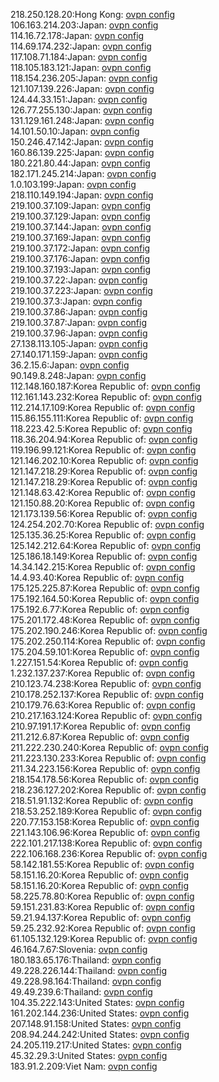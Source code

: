 218.250.128.20:Hong Kong: [ovpn config](vpn/218_250_128_20.ovpn)  
106.163.214.203:Japan: [ovpn config](vpn/106_163_214_203.ovpn)  
114.16.72.178:Japan: [ovpn config](vpn/114_16_72_178.ovpn)  
114.69.174.232:Japan: [ovpn config](vpn/114_69_174_232.ovpn)  
117.108.71.184:Japan: [ovpn config](vpn/117_108_71_184.ovpn)  
118.105.183.121:Japan: [ovpn config](vpn/118_105_183_121.ovpn)  
118.154.236.205:Japan: [ovpn config](vpn/118_154_236_205.ovpn)  
121.107.139.226:Japan: [ovpn config](vpn/121_107_139_226.ovpn)  
124.44.33.151:Japan: [ovpn config](vpn/124_44_33_151.ovpn)  
126.77.255.130:Japan: [ovpn config](vpn/126_77_255_130.ovpn)  
131.129.161.248:Japan: [ovpn config](vpn/131_129_161_248.ovpn)  
14.101.50.10:Japan: [ovpn config](vpn/14_101_50_10.ovpn)  
150.246.47.142:Japan: [ovpn config](vpn/150_246_47_142.ovpn)  
160.86.139.225:Japan: [ovpn config](vpn/160_86_139_225.ovpn)  
180.221.80.44:Japan: [ovpn config](vpn/180_221_80_44.ovpn)  
182.171.245.214:Japan: [ovpn config](vpn/182_171_245_214.ovpn)  
1.0.103.199:Japan: [ovpn config](vpn/1_0_103_199.ovpn)  
218.110.149.194:Japan: [ovpn config](vpn/218_110_149_194.ovpn)  
219.100.37.109:Japan: [ovpn config](vpn/219_100_37_109.ovpn)  
219.100.37.129:Japan: [ovpn config](vpn/219_100_37_129.ovpn)  
219.100.37.144:Japan: [ovpn config](vpn/219_100_37_144.ovpn)  
219.100.37.169:Japan: [ovpn config](vpn/219_100_37_169.ovpn)  
219.100.37.172:Japan: [ovpn config](vpn/219_100_37_172.ovpn)  
219.100.37.176:Japan: [ovpn config](vpn/219_100_37_176.ovpn)  
219.100.37.193:Japan: [ovpn config](vpn/219_100_37_193.ovpn)  
219.100.37.22:Japan: [ovpn config](vpn/219_100_37_22.ovpn)  
219.100.37.223:Japan: [ovpn config](vpn/219_100_37_223.ovpn)  
219.100.37.3:Japan: [ovpn config](vpn/219_100_37_3.ovpn)  
219.100.37.86:Japan: [ovpn config](vpn/219_100_37_86.ovpn)  
219.100.37.87:Japan: [ovpn config](vpn/219_100_37_87.ovpn)  
219.100.37.96:Japan: [ovpn config](vpn/219_100_37_96.ovpn)  
27.138.113.105:Japan: [ovpn config](vpn/27_138_113_105.ovpn)  
27.140.171.159:Japan: [ovpn config](vpn/27_140_171_159.ovpn)  
36.2.15.6:Japan: [ovpn config](vpn/36_2_15_6.ovpn)  
90.149.8.248:Japan: [ovpn config](vpn/90_149_8_248.ovpn)  
112.148.160.187:Korea Republic of: [ovpn config](vpn/112_148_160_187.ovpn)  
112.161.143.232:Korea Republic of: [ovpn config](vpn/112_161_143_232.ovpn)  
112.214.17.109:Korea Republic of: [ovpn config](vpn/112_214_17_109.ovpn)  
115.86.155.111:Korea Republic of: [ovpn config](vpn/115_86_155_111.ovpn)  
118.223.42.5:Korea Republic of: [ovpn config](vpn/118_223_42_5.ovpn)  
118.36.204.94:Korea Republic of: [ovpn config](vpn/118_36_204_94.ovpn)  
119.196.99.121:Korea Republic of: [ovpn config](vpn/119_196_99_121.ovpn)  
121.146.202.10:Korea Republic of: [ovpn config](vpn/121_146_202_10.ovpn)  
121.147.218.29:Korea Republic of: [ovpn config](vpn/121_147_218_29.ovpn)  
121.147.218.29:Korea Republic of: [ovpn config](vpn/121_147_218_29.ovpn)  
121.148.63.42:Korea Republic of: [ovpn config](vpn/121_148_63_42.ovpn)  
121.150.88.20:Korea Republic of: [ovpn config](vpn/121_150_88_20.ovpn)  
121.173.139.56:Korea Republic of: [ovpn config](vpn/121_173_139_56.ovpn)  
124.254.202.70:Korea Republic of: [ovpn config](vpn/124_254_202_70.ovpn)  
125.135.36.25:Korea Republic of: [ovpn config](vpn/125_135_36_25.ovpn)  
125.142.212.64:Korea Republic of: [ovpn config](vpn/125_142_212_64.ovpn)  
125.186.18.149:Korea Republic of: [ovpn config](vpn/125_186_18_149.ovpn)  
14.34.142.215:Korea Republic of: [ovpn config](vpn/14_34_142_215.ovpn)  
14.4.93.40:Korea Republic of: [ovpn config](vpn/14_4_93_40.ovpn)  
175.125.225.87:Korea Republic of: [ovpn config](vpn/175_125_225_87.ovpn)  
175.192.164.50:Korea Republic of: [ovpn config](vpn/175_192_164_50.ovpn)  
175.192.6.77:Korea Republic of: [ovpn config](vpn/175_192_6_77.ovpn)  
175.201.172.48:Korea Republic of: [ovpn config](vpn/175_201_172_48.ovpn)  
175.202.190.246:Korea Republic of: [ovpn config](vpn/175_202_190_246.ovpn)  
175.202.250.114:Korea Republic of: [ovpn config](vpn/175_202_250_114.ovpn)  
175.204.59.101:Korea Republic of: [ovpn config](vpn/175_204_59_101.ovpn)  
1.227.151.54:Korea Republic of: [ovpn config](vpn/1_227_151_54.ovpn)  
1.232.137.237:Korea Republic of: [ovpn config](vpn/1_232_137_237.ovpn)  
210.123.74.238:Korea Republic of: [ovpn config](vpn/210_123_74_238.ovpn)  
210.178.252.137:Korea Republic of: [ovpn config](vpn/210_178_252_137.ovpn)  
210.179.76.63:Korea Republic of: [ovpn config](vpn/210_179_76_63.ovpn)  
210.217.163.124:Korea Republic of: [ovpn config](vpn/210_217_163_124.ovpn)  
210.97.191.17:Korea Republic of: [ovpn config](vpn/210_97_191_17.ovpn)  
211.212.6.87:Korea Republic of: [ovpn config](vpn/211_212_6_87.ovpn)  
211.222.230.240:Korea Republic of: [ovpn config](vpn/211_222_230_240.ovpn)  
211.223.130.233:Korea Republic of: [ovpn config](vpn/211_223_130_233.ovpn)  
211.34.223.156:Korea Republic of: [ovpn config](vpn/211_34_223_156.ovpn)  
218.154.178.56:Korea Republic of: [ovpn config](vpn/218_154_178_56.ovpn)  
218.236.127.202:Korea Republic of: [ovpn config](vpn/218_236_127_202.ovpn)  
218.51.91.132:Korea Republic of: [ovpn config](vpn/218_51_91_132.ovpn)  
218.53.252.189:Korea Republic of: [ovpn config](vpn/218_53_252_189.ovpn)  
220.77.153.158:Korea Republic of: [ovpn config](vpn/220_77_153_158.ovpn)  
221.143.106.96:Korea Republic of: [ovpn config](vpn/221_143_106_96.ovpn)  
222.101.217.138:Korea Republic of: [ovpn config](vpn/222_101_217_138.ovpn)  
222.106.168.236:Korea Republic of: [ovpn config](vpn/222_106_168_236.ovpn)  
58.142.181.55:Korea Republic of: [ovpn config](vpn/58_142_181_55.ovpn)  
58.151.16.20:Korea Republic of: [ovpn config](vpn/58_151_16_20.ovpn)  
58.151.16.20:Korea Republic of: [ovpn config](vpn/58_151_16_20.ovpn)  
58.225.78.80:Korea Republic of: [ovpn config](vpn/58_225_78_80.ovpn)  
59.151.231.83:Korea Republic of: [ovpn config](vpn/59_151_231_83.ovpn)  
59.21.94.137:Korea Republic of: [ovpn config](vpn/59_21_94_137.ovpn)  
59.25.232.92:Korea Republic of: [ovpn config](vpn/59_25_232_92.ovpn)  
61.105.132.129:Korea Republic of: [ovpn config](vpn/61_105_132_129.ovpn)  
46.164.7.67:Slovenia: [ovpn config](vpn/46_164_7_67.ovpn)  
180.183.65.176:Thailand: [ovpn config](vpn/180_183_65_176.ovpn)  
49.228.226.144:Thailand: [ovpn config](vpn/49_228_226_144.ovpn)  
49.228.98.164:Thailand: [ovpn config](vpn/49_228_98_164.ovpn)  
49.49.239.6:Thailand: [ovpn config](vpn/49_49_239_6.ovpn)  
104.35.222.143:United States: [ovpn config](vpn/104_35_222_143.ovpn)  
161.202.144.236:United States: [ovpn config](vpn/161_202_144_236.ovpn)  
207.148.91.158:United States: [ovpn config](vpn/207_148_91_158.ovpn)  
208.94.244.242:United States: [ovpn config](vpn/208_94_244_242.ovpn)  
24.205.119.217:United States: [ovpn config](vpn/24_205_119_217.ovpn)  
45.32.29.3:United States: [ovpn config](vpn/45_32_29_3.ovpn)  
183.91.2.209:Viet Nam: [ovpn config](vpn/183_91_2_209.ovpn)  
